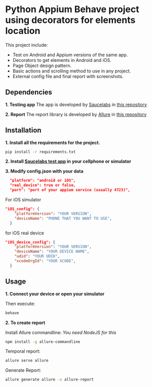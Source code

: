 # Python Appium Behave project using decorators for elements location

This project include:

- Test on Android and Appium versions of the same app.
- Decorators to get elements in Android and iOS.
- Page Object design pattern.
- Basic actions and scrolling method to use in any project.
- External config file and final report with screenshots.

## Dependencies

**1. Testing app**
The app is developed by [Saucelabs](https://saucelabs.com/) in [this repository](https://github.com/saucelabs/sample-app-mobile#contributing-to-the-app)

**2. Report**
The report library is developed by [Allure](http://allure.qatools.ru/) in [this repository](https://github.com/allure-framework/allure2)

## Installation

**1. Install all the requirements for the project.**

```bash
pip install -r requirements.txt
```

**2. Install [Saucelabs test app](https://github.com/saucelabs/sample-app-mobile/releases) in your cellphone or simulator**

**3. Modify config.json with your data**

```json
  "platform": "android or iOS",
  "real_device": true or false,
  "port": "port of your appium service (usually 4723)",
```

For iOS simulator

```json
"iOS_config": {
    "platformVersion": "YOUR VERSION",
    "deviceName": "PHONE THAT YOU WANT TO USE",
  }
```

for iOS real device

```json
"iOS_device_config": {
    "platformVersion": "YOUR VERSION",
    "deviceName": "YOUR DEVICE NAME",
    "udid": "YOUR UDID",
    "xcodeOrgId": "YOUR XCODE",
  }
```

## Usage

**1. Connect your device or open your simulator**

Then execute:

```bash
behave
```

**2. To create report**

Install Allure commandline: _You need NodeJS for this_

```bash
npm install -g allure-commandline
```

Temporal report:

```bash
allure serve allure
```

Generate Report:

```bash
allure generate allure -o allure-report
```
